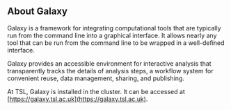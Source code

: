 ## About Galaxy

Galaxy is a framework for integrating computational tools that are typically run from the command line into a graphical interface. It allows nearly any tool that can be run from the command line to be wrapped in a well-defined interface. 

Galaxy provides an accessible environment for interactive analysis that transparently tracks the details of analysis steps, a workflow system for convenient reuse, data management, sharing, and publishing.

At TSL, Galaxy is installed in the cluster. It can be accessed at [https://galaxy.tsl.ac.uk](https://galaxy.tsl.ac.uk).


[DM]: <> (You need some more information about Galaxy and some more sensibly descriptive titles. 'Introduction' is a name and not a description of what the section contains. Section headings should tell you what the content of the section is in a few words.)


